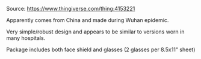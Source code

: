 Source: https://www.thingiverse.com/thing:4153221

Apparently comes from China and made during Wuhan epidemic.

Very simple/robust design and appears to be similar to versions worn in many hospitals.

Package includes both face shield and glasses (2 glasses per 8.5x11" sheet)
